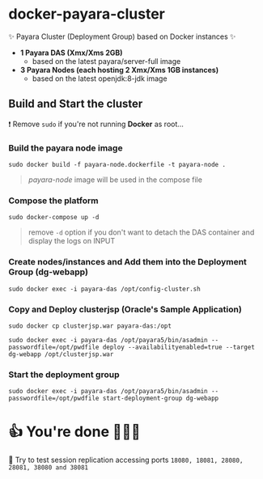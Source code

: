 # docker-payara-cluster
:sparkles: Payara Cluster (Deployment Group) based on Docker instances :sparkles:
- **1 Payara DAS (Xmx/Xms 2GB)**
  - based on the latest payara/server-full image
- **3 Payara Nodes (each hosting 2 Xmx/Xms 1GB instances)**
  - based on the latest openjdk:8-jdk image

## Build and Start the cluster
:exclamation: Remove `sudo` if you're not running **Docker** as root...

### Build the payara node image
`sudo docker build -f payara-node.dockerfile -t payara-node .`
> *payara-node* image will be used in the compose file

### Compose the platform
`sudo docker-compose up -d`
> remove `-d` option if you don't want to detach the DAS container and display the logs on INPUT

### Create nodes/instances and Add them into the Deployment Group (dg-webapp)
`sudo docker exec -i payara-das /opt/config-cluster.sh`

### Copy and Deploy clusterjsp (Oracle's Sample Application)
`sudo docker cp clusterjsp.war payara-das:/opt`

`sudo docker exec -i payara-das /opt/payara5/bin/asadmin --passwordfile=/opt/pwdfile deploy --availabilityenabled=true --target dg-webapp /opt/clusterjsp.war`

### Start the deployment group
`sudo docker exec -i payara-das /opt/payara5/bin/asadmin --passwordfile=/opt/pwdfile start-deployment-group dg-webapp`

# :+1: You're done  :clap::clap::clap:

:see_no_evil: Try to test session replication accessing ports `18080, 18081, 28080, 28081, 38080 and 38081`
